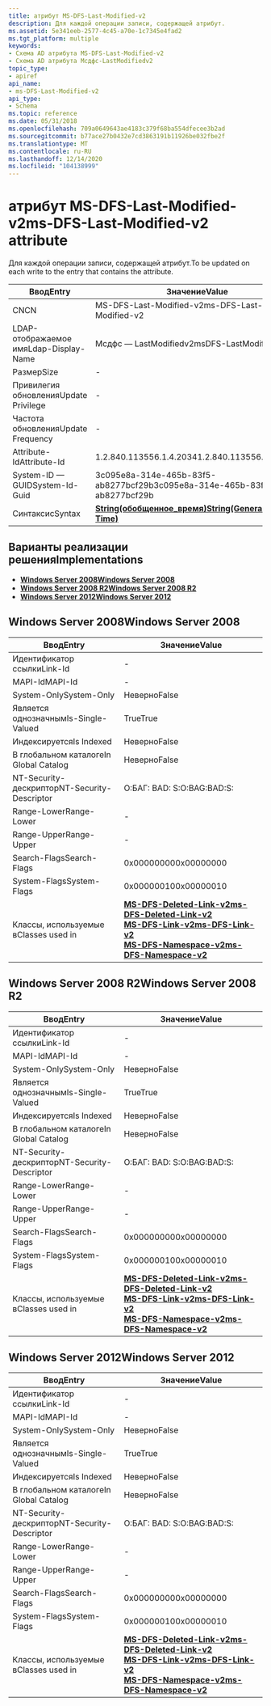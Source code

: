 ```yaml
---
title: атрибут MS-DFS-Last-Modified-v2
description: Для каждой операции записи, содержащей атрибут.
ms.assetid: 5e341eeb-2577-4c45-a70e-1c7345e4fad2
ms.tgt_platform: multiple
keywords:
- Схема AD атрибута MS-DFS-Last-Modified-v2
- Схема AD атрибута Мсдфс-LastModifiedv2
topic_type:
- apiref
api_name:
- ms-DFS-Last-Modified-v2
api_type:
- Schema
ms.topic: reference
ms.date: 05/31/2018
ms.openlocfilehash: 709a0649643ae4183c379f68ba554dfecee3b2ad
ms.sourcegitcommit: b77ace27b0432e7cd3863191b11926be032fbe2f
ms.translationtype: MT
ms.contentlocale: ru-RU
ms.lasthandoff: 12/14/2020
ms.locfileid: "104138999"
---
```

# <a name="ms-dfs-last-modified-v2-attribute"></a><span data-ttu-id="3e9f0-105">атрибут MS-DFS-Last-Modified-v2</span><span class="sxs-lookup"><span data-stu-id="3e9f0-105">ms-DFS-Last-Modified-v2 attribute</span></span>

<span data-ttu-id="3e9f0-106">Для каждой операции записи, содержащей атрибут.</span><span class="sxs-lookup"><span data-stu-id="3e9f0-106">To be updated on each write to the entry that contains the attribute.</span></span>



| <span data-ttu-id="3e9f0-107">Ввод</span><span class="sxs-lookup"><span data-stu-id="3e9f0-107">Entry</span></span> | <span data-ttu-id="3e9f0-108">Значение</span><span class="sxs-lookup"><span data-stu-id="3e9f0-108">Value</span></span> |
|-------------------|---------------------------------------------------------------|
| <span data-ttu-id="3e9f0-109">CN</span><span class="sxs-lookup"><span data-stu-id="3e9f0-109">CN</span></span>                | <span data-ttu-id="3e9f0-110">MS-DFS-Last-Modified-v2</span><span class="sxs-lookup"><span data-stu-id="3e9f0-110">ms-DFS-Last-Modified-v2</span></span>                                       |
| <span data-ttu-id="3e9f0-111">LDAP-отображаемое имя</span><span class="sxs-lookup"><span data-stu-id="3e9f0-111">Ldap-Display-Name</span></span> | <span data-ttu-id="3e9f0-112">Мсдфс — LastModifiedv2</span><span class="sxs-lookup"><span data-stu-id="3e9f0-112">msDFS-LastModifiedv2</span></span>                                          |
| <span data-ttu-id="3e9f0-113">Размер</span><span class="sxs-lookup"><span data-stu-id="3e9f0-113">Size</span></span>              | \-                                                            |
| <span data-ttu-id="3e9f0-114">Привилегия обновления</span><span class="sxs-lookup"><span data-stu-id="3e9f0-114">Update Privilege</span></span>  | \-                                                            |
| <span data-ttu-id="3e9f0-115">Частота обновления</span><span class="sxs-lookup"><span data-stu-id="3e9f0-115">Update Frequency</span></span>  | \-                                                            |
| <span data-ttu-id="3e9f0-116">Attribute-Id</span><span class="sxs-lookup"><span data-stu-id="3e9f0-116">Attribute-Id</span></span>      | <span data-ttu-id="3e9f0-117">1.2.840.113556.1.4.2034</span><span class="sxs-lookup"><span data-stu-id="3e9f0-117">1.2.840.113556.1.4.2034</span></span>                                       |
| <span data-ttu-id="3e9f0-118">System-ID — GUID</span><span class="sxs-lookup"><span data-stu-id="3e9f0-118">System-Id-Guid</span></span>    | <span data-ttu-id="3e9f0-119">3c095e8a-314e-465b-83f5-ab8277bcf29b</span><span class="sxs-lookup"><span data-stu-id="3e9f0-119">3c095e8a-314e-465b-83f5-ab8277bcf29b</span></span>                          |
| <span data-ttu-id="3e9f0-120">Синтаксис</span><span class="sxs-lookup"><span data-stu-id="3e9f0-120">Syntax</span></span>            | [<span data-ttu-id="3e9f0-121">**String(обобщенное_время)**</span><span class="sxs-lookup"><span data-stu-id="3e9f0-121">**String(Generalized-Time)**</span></span>](s-string-generalized-time.md) |



## <a name="implementations"></a><span data-ttu-id="3e9f0-122">Варианты реализации решения</span><span class="sxs-lookup"><span data-stu-id="3e9f0-122">Implementations</span></span>

-   [<span data-ttu-id="3e9f0-123">**Windows Server 2008**</span><span class="sxs-lookup"><span data-stu-id="3e9f0-123">**Windows Server 2008**</span></span>](#windows-server-2008)
-   [<span data-ttu-id="3e9f0-124">**Windows Server 2008 R2**</span><span class="sxs-lookup"><span data-stu-id="3e9f0-124">**Windows Server 2008 R2**</span></span>](#windows-server-2008-r2)
-   [<span data-ttu-id="3e9f0-125">**Windows Server 2012**</span><span class="sxs-lookup"><span data-stu-id="3e9f0-125">**Windows Server 2012**</span></span>](#windows-server-2012)

## <a name="windows-server-2008"></a><span data-ttu-id="3e9f0-126">Windows Server 2008</span><span class="sxs-lookup"><span data-stu-id="3e9f0-126">Windows Server 2008</span></span>



| <span data-ttu-id="3e9f0-127">Ввод</span><span class="sxs-lookup"><span data-stu-id="3e9f0-127">Entry</span></span> | <span data-ttu-id="3e9f0-128">Значение</span><span class="sxs-lookup"><span data-stu-id="3e9f0-128">Value</span></span> |
|------------------------|--------------------------------------------------------------------------------------------------------------------------------------------------------------------------------------|
| <span data-ttu-id="3e9f0-129">Идентификатор ссылки</span><span class="sxs-lookup"><span data-stu-id="3e9f0-129">Link-Id</span></span>                | \-                                                                                                                                                                                   |
| <span data-ttu-id="3e9f0-130">MAPI-Id</span><span class="sxs-lookup"><span data-stu-id="3e9f0-130">MAPI-Id</span></span>                | \-                                                                                                                                                                                   |
| <span data-ttu-id="3e9f0-131">System-Only</span><span class="sxs-lookup"><span data-stu-id="3e9f0-131">System-Only</span></span>            | <span data-ttu-id="3e9f0-132">Неверно</span><span class="sxs-lookup"><span data-stu-id="3e9f0-132">False</span></span>                                                                                                                                                                                |
| <span data-ttu-id="3e9f0-133">Является однозначным</span><span class="sxs-lookup"><span data-stu-id="3e9f0-133">Is-Single-Valued</span></span>       | <span data-ttu-id="3e9f0-134">True</span><span class="sxs-lookup"><span data-stu-id="3e9f0-134">True</span></span>                                                                                                                                                                                 |
| <span data-ttu-id="3e9f0-135">Индексируется</span><span class="sxs-lookup"><span data-stu-id="3e9f0-135">Is Indexed</span></span>             | <span data-ttu-id="3e9f0-136">Неверно</span><span class="sxs-lookup"><span data-stu-id="3e9f0-136">False</span></span>                                                                                                                                                                                |
| <span data-ttu-id="3e9f0-137">В глобальном каталоге</span><span class="sxs-lookup"><span data-stu-id="3e9f0-137">In Global Catalog</span></span>      | <span data-ttu-id="3e9f0-138">Неверно</span><span class="sxs-lookup"><span data-stu-id="3e9f0-138">False</span></span>                                                                                                                                                                                |
| <span data-ttu-id="3e9f0-139">NT-Security-дескриптор</span><span class="sxs-lookup"><span data-stu-id="3e9f0-139">NT-Security-Descriptor</span></span> | <span data-ttu-id="3e9f0-140">О:БАГ: BAD: S:</span><span class="sxs-lookup"><span data-stu-id="3e9f0-140">O:BAG:BAD:S:</span></span>                                                                                                                                                                         |
| <span data-ttu-id="3e9f0-141">Range-Lower</span><span class="sxs-lookup"><span data-stu-id="3e9f0-141">Range-Lower</span></span>            | \-                                                                                                                                                                                   |
| <span data-ttu-id="3e9f0-142">Range-Upper</span><span class="sxs-lookup"><span data-stu-id="3e9f0-142">Range-Upper</span></span>            | \-                                                                                                                                                                                   |
| <span data-ttu-id="3e9f0-143">Search-Flags</span><span class="sxs-lookup"><span data-stu-id="3e9f0-143">Search-Flags</span></span>           | <span data-ttu-id="3e9f0-144">0x00000000</span><span class="sxs-lookup"><span data-stu-id="3e9f0-144">0x00000000</span></span>                                                                                                                                                                           |
| <span data-ttu-id="3e9f0-145">System-Flags</span><span class="sxs-lookup"><span data-stu-id="3e9f0-145">System-Flags</span></span>           | <span data-ttu-id="3e9f0-146">0x00000010</span><span class="sxs-lookup"><span data-stu-id="3e9f0-146">0x00000010</span></span>                                                                                                                                                                           |
| <span data-ttu-id="3e9f0-147">Классы, используемые в</span><span class="sxs-lookup"><span data-stu-id="3e9f0-147">Classes used in</span></span>        | [<span data-ttu-id="3e9f0-148">**MS-DFS-Deleted-Link-v2**</span><span class="sxs-lookup"><span data-stu-id="3e9f0-148">**ms-DFS-Deleted-Link-v2**</span></span>](c-msdfs-deletedlinkv2.md)<br/> [<span data-ttu-id="3e9f0-149">**MS-DFS-Link-v2**</span><span class="sxs-lookup"><span data-stu-id="3e9f0-149">**ms-DFS-Link-v2**</span></span>](c-msdfs-linkv2.md)<br/> [<span data-ttu-id="3e9f0-150">**MS-DFS-Namespace-v2**</span><span class="sxs-lookup"><span data-stu-id="3e9f0-150">**ms-DFS-Namespace-v2**</span></span>](c-msdfs-namespacev2.md)<br/> |



## <a name="windows-server-2008-r2"></a><span data-ttu-id="3e9f0-151">Windows Server 2008 R2</span><span class="sxs-lookup"><span data-stu-id="3e9f0-151">Windows Server 2008 R2</span></span>



| <span data-ttu-id="3e9f0-152">Ввод</span><span class="sxs-lookup"><span data-stu-id="3e9f0-152">Entry</span></span> | <span data-ttu-id="3e9f0-153">Значение</span><span class="sxs-lookup"><span data-stu-id="3e9f0-153">Value</span></span> |
|------------------------|--------------------------------------------------------------------------------------------------------------------------------------------------------------------------------------|
| <span data-ttu-id="3e9f0-154">Идентификатор ссылки</span><span class="sxs-lookup"><span data-stu-id="3e9f0-154">Link-Id</span></span>                | \-                                                                                                                                                                                   |
| <span data-ttu-id="3e9f0-155">MAPI-Id</span><span class="sxs-lookup"><span data-stu-id="3e9f0-155">MAPI-Id</span></span>                | \-                                                                                                                                                                                   |
| <span data-ttu-id="3e9f0-156">System-Only</span><span class="sxs-lookup"><span data-stu-id="3e9f0-156">System-Only</span></span>            | <span data-ttu-id="3e9f0-157">Неверно</span><span class="sxs-lookup"><span data-stu-id="3e9f0-157">False</span></span>                                                                                                                                                                                |
| <span data-ttu-id="3e9f0-158">Является однозначным</span><span class="sxs-lookup"><span data-stu-id="3e9f0-158">Is-Single-Valued</span></span>       | <span data-ttu-id="3e9f0-159">True</span><span class="sxs-lookup"><span data-stu-id="3e9f0-159">True</span></span>                                                                                                                                                                                 |
| <span data-ttu-id="3e9f0-160">Индексируется</span><span class="sxs-lookup"><span data-stu-id="3e9f0-160">Is Indexed</span></span>             | <span data-ttu-id="3e9f0-161">Неверно</span><span class="sxs-lookup"><span data-stu-id="3e9f0-161">False</span></span>                                                                                                                                                                                |
| <span data-ttu-id="3e9f0-162">В глобальном каталоге</span><span class="sxs-lookup"><span data-stu-id="3e9f0-162">In Global Catalog</span></span>      | <span data-ttu-id="3e9f0-163">Неверно</span><span class="sxs-lookup"><span data-stu-id="3e9f0-163">False</span></span>                                                                                                                                                                                |
| <span data-ttu-id="3e9f0-164">NT-Security-дескриптор</span><span class="sxs-lookup"><span data-stu-id="3e9f0-164">NT-Security-Descriptor</span></span> | <span data-ttu-id="3e9f0-165">О:БАГ: BAD: S:</span><span class="sxs-lookup"><span data-stu-id="3e9f0-165">O:BAG:BAD:S:</span></span>                                                                                                                                                                         |
| <span data-ttu-id="3e9f0-166">Range-Lower</span><span class="sxs-lookup"><span data-stu-id="3e9f0-166">Range-Lower</span></span>            | \-                                                                                                                                                                                   |
| <span data-ttu-id="3e9f0-167">Range-Upper</span><span class="sxs-lookup"><span data-stu-id="3e9f0-167">Range-Upper</span></span>            | \-                                                                                                                                                                                   |
| <span data-ttu-id="3e9f0-168">Search-Flags</span><span class="sxs-lookup"><span data-stu-id="3e9f0-168">Search-Flags</span></span>           | <span data-ttu-id="3e9f0-169">0x00000000</span><span class="sxs-lookup"><span data-stu-id="3e9f0-169">0x00000000</span></span>                                                                                                                                                                           |
| <span data-ttu-id="3e9f0-170">System-Flags</span><span class="sxs-lookup"><span data-stu-id="3e9f0-170">System-Flags</span></span>           | <span data-ttu-id="3e9f0-171">0x00000010</span><span class="sxs-lookup"><span data-stu-id="3e9f0-171">0x00000010</span></span>                                                                                                                                                                           |
| <span data-ttu-id="3e9f0-172">Классы, используемые в</span><span class="sxs-lookup"><span data-stu-id="3e9f0-172">Classes used in</span></span>        | [<span data-ttu-id="3e9f0-173">**MS-DFS-Deleted-Link-v2**</span><span class="sxs-lookup"><span data-stu-id="3e9f0-173">**ms-DFS-Deleted-Link-v2**</span></span>](c-msdfs-deletedlinkv2.md)<br/> [<span data-ttu-id="3e9f0-174">**MS-DFS-Link-v2**</span><span class="sxs-lookup"><span data-stu-id="3e9f0-174">**ms-DFS-Link-v2**</span></span>](c-msdfs-linkv2.md)<br/> [<span data-ttu-id="3e9f0-175">**MS-DFS-Namespace-v2**</span><span class="sxs-lookup"><span data-stu-id="3e9f0-175">**ms-DFS-Namespace-v2**</span></span>](c-msdfs-namespacev2.md)<br/> |



## <a name="windows-server-2012"></a><span data-ttu-id="3e9f0-176">Windows Server 2012</span><span class="sxs-lookup"><span data-stu-id="3e9f0-176">Windows Server 2012</span></span>



| <span data-ttu-id="3e9f0-177">Ввод</span><span class="sxs-lookup"><span data-stu-id="3e9f0-177">Entry</span></span> | <span data-ttu-id="3e9f0-178">Значение</span><span class="sxs-lookup"><span data-stu-id="3e9f0-178">Value</span></span> |
|------------------------|--------------------------------------------------------------------------------------------------------------------------------------------------------------------------------------|
| <span data-ttu-id="3e9f0-179">Идентификатор ссылки</span><span class="sxs-lookup"><span data-stu-id="3e9f0-179">Link-Id</span></span>                | \-                                                                                                                                                                                   |
| <span data-ttu-id="3e9f0-180">MAPI-Id</span><span class="sxs-lookup"><span data-stu-id="3e9f0-180">MAPI-Id</span></span>                | \-                                                                                                                                                                                   |
| <span data-ttu-id="3e9f0-181">System-Only</span><span class="sxs-lookup"><span data-stu-id="3e9f0-181">System-Only</span></span>            | <span data-ttu-id="3e9f0-182">Неверно</span><span class="sxs-lookup"><span data-stu-id="3e9f0-182">False</span></span>                                                                                                                                                                                |
| <span data-ttu-id="3e9f0-183">Является однозначным</span><span class="sxs-lookup"><span data-stu-id="3e9f0-183">Is-Single-Valued</span></span>       | <span data-ttu-id="3e9f0-184">True</span><span class="sxs-lookup"><span data-stu-id="3e9f0-184">True</span></span>                                                                                                                                                                                 |
| <span data-ttu-id="3e9f0-185">Индексируется</span><span class="sxs-lookup"><span data-stu-id="3e9f0-185">Is Indexed</span></span>             | <span data-ttu-id="3e9f0-186">Неверно</span><span class="sxs-lookup"><span data-stu-id="3e9f0-186">False</span></span>                                                                                                                                                                                |
| <span data-ttu-id="3e9f0-187">В глобальном каталоге</span><span class="sxs-lookup"><span data-stu-id="3e9f0-187">In Global Catalog</span></span>      | <span data-ttu-id="3e9f0-188">Неверно</span><span class="sxs-lookup"><span data-stu-id="3e9f0-188">False</span></span>                                                                                                                                                                                |
| <span data-ttu-id="3e9f0-189">NT-Security-дескриптор</span><span class="sxs-lookup"><span data-stu-id="3e9f0-189">NT-Security-Descriptor</span></span> | <span data-ttu-id="3e9f0-190">О:БАГ: BAD: S:</span><span class="sxs-lookup"><span data-stu-id="3e9f0-190">O:BAG:BAD:S:</span></span>                                                                                                                                                                         |
| <span data-ttu-id="3e9f0-191">Range-Lower</span><span class="sxs-lookup"><span data-stu-id="3e9f0-191">Range-Lower</span></span>            | \-                                                                                                                                                                                   |
| <span data-ttu-id="3e9f0-192">Range-Upper</span><span class="sxs-lookup"><span data-stu-id="3e9f0-192">Range-Upper</span></span>            | \-                                                                                                                                                                                   |
| <span data-ttu-id="3e9f0-193">Search-Flags</span><span class="sxs-lookup"><span data-stu-id="3e9f0-193">Search-Flags</span></span>           | <span data-ttu-id="3e9f0-194">0x00000000</span><span class="sxs-lookup"><span data-stu-id="3e9f0-194">0x00000000</span></span>                                                                                                                                                                           |
| <span data-ttu-id="3e9f0-195">System-Flags</span><span class="sxs-lookup"><span data-stu-id="3e9f0-195">System-Flags</span></span>           | <span data-ttu-id="3e9f0-196">0x00000010</span><span class="sxs-lookup"><span data-stu-id="3e9f0-196">0x00000010</span></span>                                                                                                                                                                           |
| <span data-ttu-id="3e9f0-197">Классы, используемые в</span><span class="sxs-lookup"><span data-stu-id="3e9f0-197">Classes used in</span></span>        | [<span data-ttu-id="3e9f0-198">**MS-DFS-Deleted-Link-v2**</span><span class="sxs-lookup"><span data-stu-id="3e9f0-198">**ms-DFS-Deleted-Link-v2**</span></span>](c-msdfs-deletedlinkv2.md)<br/> [<span data-ttu-id="3e9f0-199">**MS-DFS-Link-v2**</span><span class="sxs-lookup"><span data-stu-id="3e9f0-199">**ms-DFS-Link-v2**</span></span>](c-msdfs-linkv2.md)<br/> [<span data-ttu-id="3e9f0-200">**MS-DFS-Namespace-v2**</span><span class="sxs-lookup"><span data-stu-id="3e9f0-200">**ms-DFS-Namespace-v2**</span></span>](c-msdfs-namespacev2.md)<br/> |



 

 






